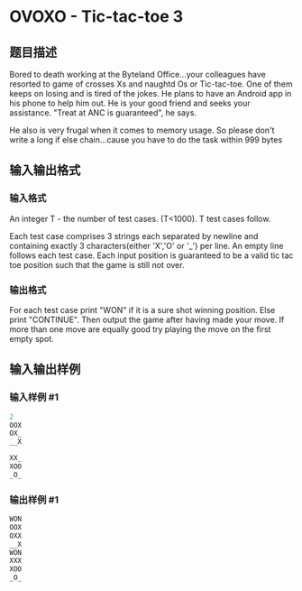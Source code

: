 # OVOXO - Tic-tac-toe 3

## 题目描述

Bored to death working at the Byteland Office...your colleagues have resorted to game of crosses Xs and naughtd Os or Tic-tac-toe. One of them keeps on losing and is tired of the jokes. He plans to have an Android app in his phone to help him out. He is your good friend and seeks your assistance. "Treat at ANC is guaranteed", he says.

He also is very frugal when it comes to memory usage. So please don't write a long if else chain...cause you have to do the task within 999 bytes

## 输入输出格式

### 输入格式

An integer T - the number of test cases. (T<1000). T test cases follow.

Each test case comprises 3 strings each separated by newline and containing exactly 3 characters(either 'X','O' or '\_') per line. An empty line follows each test case. Each input position is guaranteed to be a valid tic tac toe position such that the game is still not over.

### 输出格式

For each test case print "WON" if it is a sure shot winning position. Else print "CONTINUE". Then output the game after having made your move. If more than one move are equally good try playing the move on the first empty spot.

## 输入输出样例

### 输入样例 #1

```cpp
2
OOX
OX_
__X

XX_
XOO
_O_
```


### 输出样例 #1

```cpp
WON
OOX
OXX
__X
WON
XXX
XOO
_O_
```


